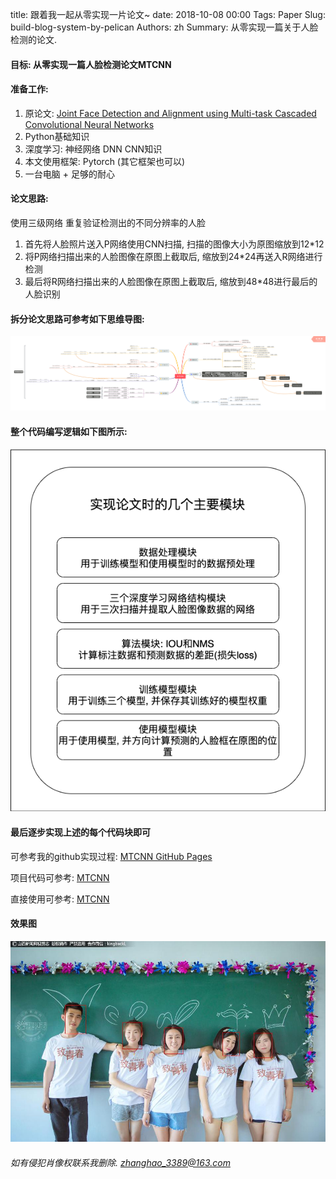 title: 跟着我一起从零实现一片论文~
date: 2018-10-08 00:00
Tags: Paper
Slug: build-blog-system-by-pelican
Authors: zh
Summary: 从零实现一篇关于人脸检测的论文.

#### 目标: 从零实现一篇人脸检测论文MTCNN

#### 准备工作:

1. 原论文: [Joint Face Detection and Alignment using Multi-task Cascaded Convolutional Neural Networks](https://github.com/Mrzhang3389/MTCNN/blob/master/Mtcnn_Step/%E5%8F%82%E8%80%83%E8%B5%84%E6%96%99/(mtcnn)Joint%20Face%20Detection%20and%20Alignment%20using%20Multi-task%20Cascaded%20Convolutional%20Neural%20Networks.pdf)
2. Python基础知识
3. 深度学习: 神经网络 DNN CNN知识
4. 本文使用框架: Pytorch  (其它框架也可以)
5. 一台电脑 + 足够的耐心

#### 论文思路:

使用三级网络 重复验证检测出的不同分辨率的人脸

1. 首先将人脸照片送入P网络使用CNN扫描, 扫描的图像大小为原图缩放到12*12
2. 将P网络扫描出来的人脸图像在原图上截取后, 缩放到24*24再送入R网络进行检测
3. 最后将R网络扫描出来的人脸图像在原图上截取后, 缩放到48*48进行最后的人脸识别

#### 拆分论文思路可参考如下思维导图:

![思维导图](https://raw.githubusercontent.com/Mrzhang3389/MTCNN/master/Mtcnn_Step/%E5%8F%82%E8%80%83%E8%B5%84%E6%96%99/MTCNN.png)

#### 整个代码编写逻辑如下图所示:

![代码模块](https://raw.githubusercontent.com/Mrzhang3389/MTCNN/master/Mtcnn_Step/%E5%AE%9E%E7%8E%B0%E4%BB%A3%E7%A0%81%E4%B8%BB%E8%A6%81%E7%BB%93%E6%9E%84.png)

#### 最后逐步实现上述的每个代码块即可

可参考我的github实现过程: [MTCNN GitHub Pages](https://mrzhang3389.github.io/MTCNN/)

项目代码可参考: [MTCNN](https://github.com/Mrzhang3389/MTCNN)

直接使用可参考: [MTCNN](https://github.com/Mrzhang3389/faceAlignmentMTCNN)

#### 效果图

![效果图](https://raw.githubusercontent.com/Mrzhang3389/MTCNN/master/MtcnnFinal/%E6%95%88%E6%9E%9C%E5%9B%BE.jpg)

###### 如有侵犯肖像权联系我删除. [zhanghao_3389@163.com](mailto:zhanghao_3389@163.com)
